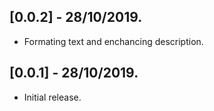 ## [0.0.2] - 28/10/2019.

* Formating text and enchancing description.
## [0.0.1] - 28/10/2019.

* Initial release.
